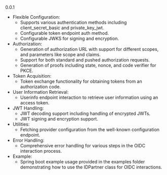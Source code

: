 0.0.1

- Flexible Configuration:
  - Supports various authentication methods including client_secret_basic and private_key_jwt.
  - Configurable token endpoint auth method.
  - Configurable JWKS for signing and encryption.
- Authorization:
  - Generation of authorization URL with support for different scopes, and parameters like scope and claims.
  - Support for both standard and pushed authorization requests.
  - Generation of proofs including state, nonce, and code verifier for PKCE.
- Token Acquisition:
  - Token exchange functionality for obtaining tokens from an authorization code.
- User Information Retrieval:
  - Userinfo endpoint interaction to retrieve user information using an access token.
- JWT Handling:
  - JWT decoding support including handling of encrypted JWTs.
  - JWT signing and encryption support.
- Utilities:
  - Fetching provider configuration from the well-known configuration endpoint.
- Error Handling:
  - Comprehensive error handling for various steps in the OIDC interaction process.
- Example:
  - Spring boot example usage provided in the examples folder demonstrating how to use the IDPartner class for OIDC interactions.
